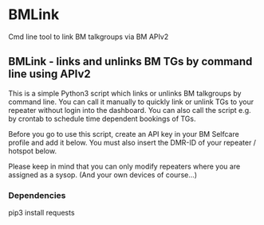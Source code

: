 # BMLink
Cmd line tool to link BM talkgroups via BM APIv2

## BMLink - links and unlinks BM TGs by command line using APIv2

This is a simple Python3 script which links or unlinks BM talkgroups by command line.
You can call it manually to quickly link or unlink TGs to your repeater without login into the dashboard.
You can also call the script e.g. by crontab to schedule time dependent bookings of TGs.

Before you go to use this script, create an API key in your BM Selfcare profile and add it below.
You must also insert the DMR-ID of your repeater / hotspot below.

Please keep in mind that you can only modify repeaters where you are assigned as a sysop.
(And your own devices of course...)

### Dependencies
pip3 install requests
